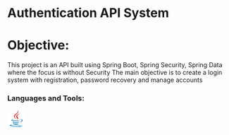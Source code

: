 # Authentication API System

<h1 align="left">Objective: </h1>
This project is an API built using Spring Boot, Spring Security, Spring Data where the focus is without Security
The main objective is to create a login system with registration, password recovery and manage accounts

<h3 align="left">Languages and Tools:</h3>
<p align="left">
<a href="https://www.java.com" target="_blank" rel="noreferrer"> <img src="https://raw.githubusercontent.com/devicons/devicon/master/icons/java/java-original.svg" alt="java" width="40" height="40"/> </a></p>
